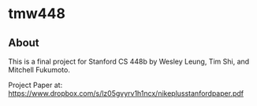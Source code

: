 tmw448
======

About
-----
This is a final project for Stanford CS 448b by Wesley Leung, Tim Shi, and Mitchell Fukumoto.

Project Paper at:
https://www.dropbox.com/s/lz05gvyrv1h1ncx/nikeplusstanfordpaper.pdf
